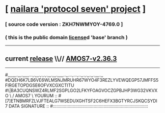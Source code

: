 
# [ [nailara 'protocol seven' project](http://nailara.network/) ]

### [ source code version : ZKH7NWMYOY-4769.0 ]

### ( this is the public domain [license](../license)d 'base' branch )
---
## current [release](https://github.com/nailara-technologies/protocol-7/releases) \\\\// [AMOS7-v2.36.3](https://github.com/nailara-technologies/protocol-7/releases/tag/AMOS7-v2.36.3)
---

#,,,,,,,.,,,.,,,,,...,.,,,.,.,.,.,,,.,,,.,,,,,..,,...,...,..,,.,.,,.,,.,,,,.,,
#DQEH6K7LB6VE6WLMSNJMRUHR67WYO4F3REZLYVEWQEGP57JMFFS5FIRGETOPDGSE6OFVXCGXCTITU
#\\\|BA3CUQNSWZ4RLMF2SGPLGO2LFKYFOAGVOCZGPBJHP3WG32VKVXO \ / AMOS7 \ YOURUM ::
#\[7]ETNBMRFZLVJFTEALG7WSEDUXGHTSF2C6HEFX3BGTYRCJSKQCSYDI 7  DATA SIGNATURE ::
#:::::::::::::::::::::::::::::::::::::::::::::::::::::::::::::::::::::::::::::
